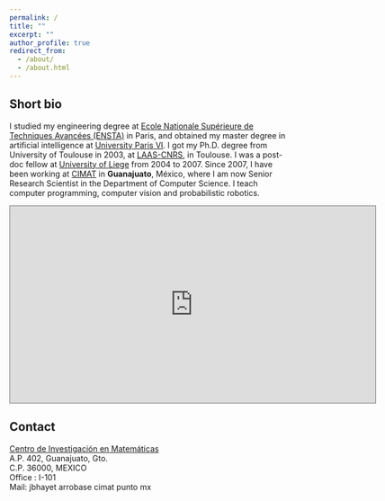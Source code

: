 ```yaml
---
permalink: /
title: ""
excerpt: ""
author_profile: true
redirect_from:
  - /about/
  - /about.html
---
```


## Short bio

I studied my engineering degree at [Ecole Nationale Supérieure de Techniques Avancées (ENSTA)](https://www.ensta.fr) in Paris, and obtained my master degree in artificial intelligence at [University Paris VI](https://www.upmc.fr). I got my Ph.D. degree from University of Toulouse in 2003, at [LAAS-CNRS](https://www.laas.fr), in Toulouse. I was a post-doc fellow at [University of Liege](https://www.ulg.ac.be) from 2004 to 2007. Since 2007, I have been working at [CIMAT](https://www.cimat.mx) in **Guanajuato**, México, where I am now Senior Research Scientist in the Department of Computer Science. I teach computer programming, computer vision and probabilistic robotics.

<iframe src="https://calendar.google.com/calendar/embed?height=350&wkst=1&bgcolor=%23ffffff&ctz=America%2FMexico_City&showTitle=0&showNav=0&showTabs=1&showCalendars=0&showPrint=0&mode=WEEK&src=Y18yNTVlMWYxODIyZDdhMDNlYzU1OGI5OGVmN2I3N2IzYzI1NmZiNWYzNjIxYmFjYzZmMzc3ZmZiMGI3NWJmYWI3QGdyb3VwLmNhbGVuZGFyLmdvb2dsZS5jb20&color=%238E24AA" style="border:solid 1px #777" width="650" height="350" frameborder="0" scrolling="no"></iframe>


## Contact

[Centro de Investigación en Matemáticas](https://www.cimat.mx)<br>
A.P. 402, Guanajuato, Gto.<br>
C.P. 36000, MEXICO<br>
Office : I-101<br>
Mail: jbhayet arrobase cimat punto mx<br>
